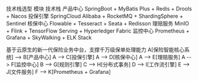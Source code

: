 
技术栈选型
模块	技术栈
产品中心	SpringBoot + MyBatis Plus + Redis + Drools + Nacos
投保引擎	SpringCloud Alibaba + RocketMQ + ShardingSphere + Sentinel
核保中心	Flowable + Tesseract + Seata + Redisson
理赔服务	MinIO + Flink + TensorFlow Serving + Hyperledger Fabric
监控中心	Prometheus + Grafana + SkyWalking + ELK Stack

基于云原生的新一代保险业务中台，支撑千万级保单处理能力
A[保险智能核心系统] --> B[产品中心]
A --> C[投保引擎]
A --> D[核保中心]
A --> E[理赔服务]
A --> F[监控中心]
B --> G[规则引擎]
C --> H[分布式事务]
D --> I[工作流引擎]
E --> J[文件服务]
F --> K[Prometheus + Grafana]
